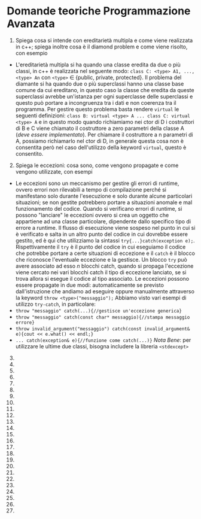 # Domande teoriche Programmazione Avanzata
1. Spiega cosa si intende con ereditarietà multipla e come viene realizzata in c++; spiega inoltre cosa è il diamond problem e come viene risolto, con esempio
- L'ereditarietà multipla si ha quando una classe eredita da due o più classi, in c++ è realizzata nel seguente modo:
`class C: <type> A1, ..., <type> An` con `<type>` $\in$ {public, private, protected}.
Il problema del diamante si ha quando due o più superclassi hanno una classe base comune da cui ereditano, in questo caso la classe che eredita da queste superclassi
avrebbe un'istanza per ogni superclasse delle superclassi e questo può portare a incongruenza tra i dati e non coerenza tra il programma.
Per gestire questo problema basta rendere `virtual` le seguenti definizioni:
`class B: virtual <type> A ... class C: virtual <type> A` e in questo modo quando richiamiamo nei ctor di D i costruttori di B e C viene chiamato il costruttore a zero
parametri della classe A (*deve essere implementato*). Per chiamare il costruttore a n parametri di A, possiamo richiamarlo nel ctor di D, in generale questa cosa non è
consentita però nel caso dell'utilizzo della keyword `virtual`, questo è consentito.
2. Spiega le eccezioni: cosa sono, come vengono propagate e come vengono utilizzate, con esempi
- Le eccezioni sono un meccanismo per gestire gli errori di runtime, ovvero errori non rilevabili a tempo di compilazione perché si manifestano solo durante l'esecuzione
e solo durante alcune particolari situazioni; se non gestite potrebbero portare a situazioni anomale e mal funzionamento del codice.
Quando si verificano errori di runtime, si possono "lanciare" le eccezioni ovvero si crea un oggetto che appartiene ad una classe particolare, dipendente dallo specifico tipo
di errore a runtime. Il flusso di esecuzione viene sospeso nel punto in cui si è verificato e salta in un altro punto del codice in cui dovrebbe essere gestito, ed è qui che 
utilizziamo la sintassi `try{...}catch(exception e);`. Rispettivamente il `try` è il punto del codice in cui eseguiamo il codice che potrebbe portare a certe situazioni di
eccezione e il `catch` è il blocco che riconosce l'eventuale eccezione e la gestisce. Un blocco `try` può avere associato ad esso $n$ blocchi catch, quando si propaga l'eccezione
viene cercato nei vari blocchi catch il tipo di eccezione lanciato, se si trova allora si esegue il codice al tipo associato. Le eccezioni possono essere propagate in due modi:
automaticamente se previsto dall'istruzione che andiamo ad eseguire oppure manualmente attraverso la keyword `throw <type>("messaggio");`
Abbiamo visto vari esempi di utilizzo `try-catch`, in particolare:
- `throw "messaggio" catch(...){//gestisce un'eccezione generica}`   
- `throw "messaggio" catch(const char* messaggio){//stampa messaggio errore}`
- `throw invalid_argument("messaggio") catch(const invalid_argument& e){cout << e.what() << endl;}`
- `... catch(exception& e){//funzione come catch(...)}`
*Nota Bene*: per utilizzare le ultime due classi, bisogna includere la libreria `<stdexcept>`
3.
4.
5.
6.
7.
8.
9.
10.
11.
12.
13.
14.
15.
16.
17.
18.
19.
20.
21.
22.
23.
24.
25.
26.
27.